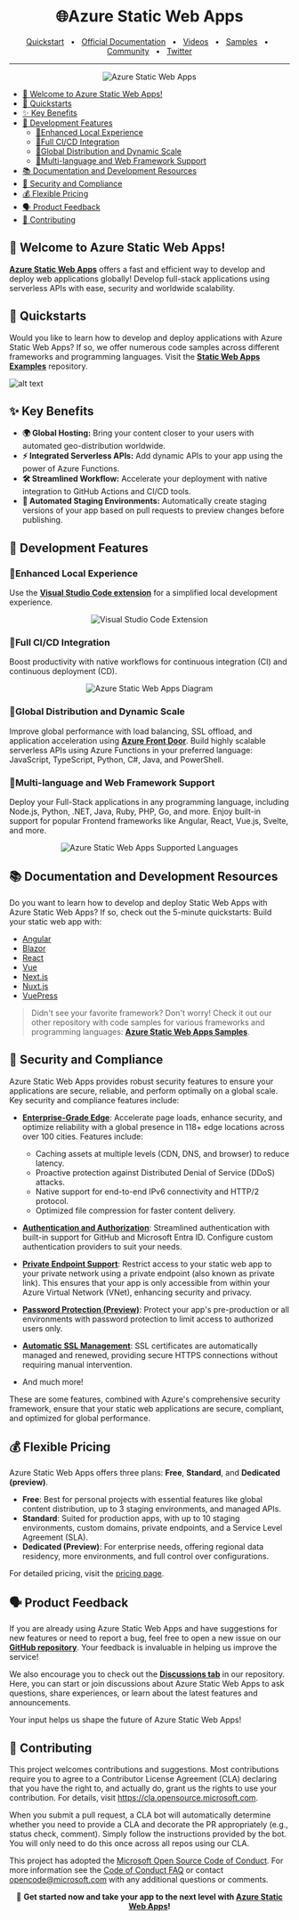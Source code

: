 <div align="center">
  <h1>🌐Azure Static Web Apps</h1>
  <a href="https://learn.microsoft.com/azure/static-web-apps/get-started-portal?tabs=vanilla-javascript&pivots=github&WT.mc_id=javascript-150001-gllemos">Quickstart</a>
  <span>&nbsp;&nbsp;•&nbsp;&nbsp;</span>
  <a href="https://learn.microsoft.com/azure/static-web-apps/?WT.mc_id=javascript-150001-gllemos">Official Documentation</a>
  <span>&nbsp;&nbsp;•&nbsp;&nbsp;</span>
  <a href="https://www.youtube.com/playlist?list=PLI7iePan8aH5sy4XTvePIB30yBLE4MEp9">Videos</a>
  <span>&nbsp;&nbsp;•&nbsp;&nbsp;</span>
  <a href="https://github.com/microsoft/static-web-apps-examples">Samples</a>
  <span>&nbsp;&nbsp;•&nbsp;&nbsp;</span>
  <a href="https://github.com/Azure/static-web-apps/discussions">Community</a>
  <span>&nbsp;&nbsp;•&nbsp;&nbsp;</span>
  <a href="https://twitter.com/AzureStaticApps">Twitter</a>
  <br />
  <hr />
</div>

<p align="center">
  <img src="sources/images/appservicestatic.jpg" alt="Azure Static Web Apps" />
</p>

<!-- TOC start (generated with https://github.com/derlin/bitdowntoc) -->

- [🚀 Welcome to Azure Static Web Apps!](#-welcome-to-azure-static-web-apps)
- [🏁 Quickstarts](#-quickstarts)
- [✨ Key Benefits](#-key-benefits)
- [🚀 Development Features](#-development-features)
  - [🔹Enhanced Local Experience](#enhanced-local-experience)
  - [🔹Full CI/CD Integration](#full-cicd-integration)
  - [🔹Global Distribution and Dynamic Scale](#global-distribution-and-dynamic-scale)
  - [🔹Multi-language and Web Framework Support](#multi-language-and-web-framework-support)
- [📚 Documentation and Development Resources](#-documentation-and-development-resources)
- [🔐 Security and Compliance](#-security-and-compliance)
- [💰 Flexible Pricing](#-flexible-pricing)
- [🗣️ Product Feedback](#️-product-feedback)
- [🤝 Contributing](#-contributing)

<!-- TOC end -->

## 🚀 Welcome to Azure Static Web Apps!

**[Azure Static Web Apps](https://learn.microsoft.com/azure/static-web-apps/?WT.mc_id=javascript-150001-gllemos)** offers a fast and efficient way to develop and deploy web applications globally! Develop full-stack applications using serverless APIs with ease, security and worldwide scalability. 

## 🏁 Quickstarts

Would you like to learn how to develop and deploy applications with Azure Static Web Apps? If so, we offer numerous code samples across different frameworks and programming languages. Visit the **[Static Web Apps Examples](https://github.com/microsoft/static-web-apps-examples)** repository.

![alt text](./sources/images/static-web-apps-examples.png)

## ✨ Key Benefits

- **🌍 Global Hosting:** Bring your content closer to your users with automated geo-distribution worldwide.
- **⚡ Integrated Serverless APIs:** Add dynamic APIs to your app using the power of Azure Functions.
- **🛠️ Streamlined Workflow:** Accelerate your deployment with native integration to GitHub Actions and CI/CD tools.
- **🧪 Automated Staging Environments:** Automatically create staging versions of your app based on pull requests to preview changes before publishing.

## 🚀 Development Features

### 🔹Enhanced Local Experience

Use the **[Visual Studio Code extension](https://marketplace.visualstudio.com/items?itemName=ms-azuretools.vscode-azurestaticwebapps&WT.mc_id=javascript-150001-gllemos)** for a simplified local development experience.

<p align="center">
  <img src="sources/images/debugging.gif" alt="Visual Studio Code Extension" />
</p>

### 🔹Full CI/CD Integration

Boost productivity with native workflows for continuous integration (CI) and continuous deployment (CD).

<p align="center">
  <img src="sources/images/global-dynamic.jpg" alt="Azure Static Web Apps Diagram" />
</p>

### 🔹Global Distribution and Dynamic Scale

Improve global performance with load balancing, SSL offload, and application acceleration using **[Azure Front Door](https://azure.microsoft.com/products/frontdoor?WT.mc_id=javascript-150001-gllemos)**. Build highly scalable serverless APIs using Azure Functions in your preferred language: JavaScript, TypeScript, Python, C#, Java, and PowerShell.

### 🔹Multi-language and Web Framework Support

Deploy your Full-Stack applications in any programming language, including Node.js, Python, .NET, Java, Ruby, PHP, Go, and more. Enjoy built-in support for popular Frontend frameworks like Angular, React, Vue.js, Svelte, and more.

<p align="center">
  <img src="sources/images/any-language-framework.gif" alt="Azure Static Web Apps Supported Languages" />
</p>

## 📚 Documentation and Development Resources

Do you want to learn how to develop and deploy Static Web Apps with Azure Static Web Apps? If so, check out the 5-minute quickstarts: Build your static web app with:

  - [Angular](https://learn.microsoft.com/azure/static-web-apps/deploy-angular?pivots=github&WT.mc_id=javascript-150001-gllemos)
  - [Blazor](https://learn.microsoft.com/azure/static-web-apps/deploy-blazor?WT.mc_id=javascript-150001-gllemos)
  - [React](https://learn.microsoft.com/azure/static-web-apps/deploy-react?pivots=github&WT.mc_id=javascript-150001-gllemos)
  - [Vue](https://learn.microsoft.com/azure/static-web-apps/deploy-vue?pivots=github&WT.mc_id=javascript-150001-gllemos)
  - [Next.js](https://learn.microsoft.com/azure/static-web-apps/nextjs?WT.mc_id=javascript-150001-gllemos)
  - [Nuxt.js](https://learn.microsoft.com/en-us/azure/static-web-apps/deploy-nuxtjs?WT.mc_id=javascript-150001-gllemos)
  - [VuePress](https://learn.microsoft.com/azure/static-web-apps/publish-vuepress?WT.mc_id=javascript-150001-gllemos)

> Didn't see your favorite framework? Don't worry! Check it out our other repository with code samples for various frameworks and programming languages: **[Azure Static Web Apps Samples]()**.

## 🔐 Security and Compliance

Azure Static Web Apps provides robust security features to ensure your applications are secure, reliable, and perform optimally on a global scale. Key security and compliance features include:

- **[Enterprise-Grade Edge](https://learn.microsoft.com/azure/static-web-apps/enterprise-edge?tabs=azure-portal&WT.mc_id=javascript-150001-gllemos)**: Accelerate page loads, enhance security, and optimize reliability with a global presence in 118+ edge locations across over 100 cities. Features include:
  - Caching assets at multiple levels (CDN, DNS, and browser) to reduce latency.
  - Proactive protection against Distributed Denial of Service (DDoS) attacks.
  - Native support for end-to-end IPv6 connectivity and HTTP/2 protocol.
  - Optimized file compression for faster content delivery.

- **[Authentication and Authorization](https://learn.microsoft.com/azure/static-web-apps/authentication-authorization?WT.mc_id=javascript-150001-gllemos)**: Streamlined authentication with built-in support for GitHub and Microsoft Entra ID. Configure custom authentication providers to suit your needs.

- **[Private Endpoint Support](https://learn.microsoft.com/azure/static-web-apps/private-endpoint?WT.mc_id=javascript-150001-gllemos)**: Restrict access to your static web app to your private network using a private endpoint (also known as private link). This ensures that your app is only accessible from within your Azure Virtual Network (VNet), enhancing security and privacy.

- **[Password Protection (Preview)](https://learn.microsoft.com/azure/static-web-apps/password-protection?WT.mc_id=javascript-150001-gllemos)**: Protect your app's pre-production or all environments with password protection to limit access to authorized users only.

- **[Automatic SSL Management](https://learn.microsoft.com/azure/static-web-apps/custom-domain?WT.mc_id=javascript-150001-gllemos)**: SSL certificates are automatically managed and renewed, providing secure HTTPS connections without requiring manual intervention.

- And much more!

These are some features, combined with Azure's comprehensive security framework, ensure that your static web applications are secure, compliant, and optimized for global performance.

## 💰 Flexible Pricing

Azure Static Web Apps offers three plans: **Free**, **Standard**, and **Dedicated (preview)**.

- **Free**: Best for personal projects with essential features like global content distribution, up to 3 staging environments, and managed APIs.
- **Standard**: Suited for production apps, with up to 10 staging environments, custom domains, private endpoints, and a Service Level Agreement (SLA).
- **Dedicated (Preview)**: For enterprise needs, offering regional data residency, more environments, and full control over configurations.

For detailed pricing, visit the [pricing page](https://learn.microsoft.com/azure/static-web-apps/plans?WT.mc_id=javascript-150001-gllemos).

## 🗣️ Product Feedback

If you are already using Azure Static Web Apps and have suggestions for new features or need to report a bug, feel free to open a new issue on our **[GitHub repository](https://github.com/Azure/static-web-apps/issues)**. Your feedback is invaluable in helping us improve the service!

We also encourage you to check out the **[Discussions tab](https://github.com/Azure/static-web-apps/discussions)** in our repository. Here, you can start or join discussions about Azure Static Web Apps to ask questions, share experiences, or learn about the latest features and announcements.

Your input helps us shape the future of Azure Static Web Apps!

## 🤝 Contributing

This project welcomes contributions and suggestions.  Most contributions require you to agree to a
Contributor License Agreement (CLA) declaring that you have the right to, and actually do, grant us
the rights to use your contribution. For details, visit https://cla.opensource.microsoft.com.

When you submit a pull request, a CLA bot will automatically determine whether you need to provide
a CLA and decorate the PR appropriately (e.g., status check, comment). Simply follow the instructions
provided by the bot. You will only need to do this once across all repos using our CLA.

This project has adopted the [Microsoft Open Source Code of Conduct](https://opensource.microsoft.com/codeofconduct/).
For more information see the [Code of Conduct FAQ](https://opensource.microsoft.com/codeofconduct/faq/) or
contact [opencode@microsoft.com](mailto:opencode@microsoft.com) with any additional questions or comments.

<p align="center">
🚀 <strong>Get started now and take your app to the next level with <a href="https://learn.microsoft.com/azure/static-web-apps/?WT.mc_id=javascript-150001-gllemos">Azure Static Web Apps</a>!</strong>
</p>


